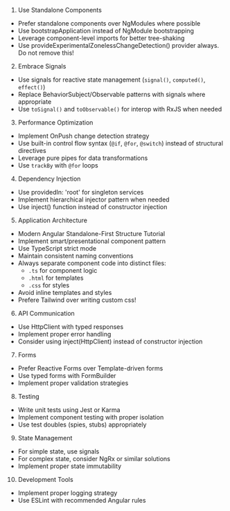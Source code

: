 1. Use Standalone Components
- Prefer standalone components over NgModules where possible
- Use bootstrapApplication instead of NgModule bootstrapping
- Leverage component-level imports for better tree-shaking
- Use provideExperimentalZonelessChangeDetection() provider always. Do not remove this!


2. Embrace Signals
- Use signals for reactive state management (`signal()`, `computed()`, `effect()`)
- Replace BehaviorSubject/Observable patterns with signals where appropriate
- Use `toSignal()` and `toObservable()` for interop with RxJS when needed

3. Performance Optimization
- Implement OnPush change detection strategy
- Use built-in control flow syntax (`@if`, `@for`, `@switch`) instead of structural directives
- Leverage pure pipes for data transformations
- Use `trackBy` with `@for` loops

4. Dependency Injection
- Use providedIn: 'root' for singleton services
- Implement hierarchical injector pattern when needed
- Use inject() function instead of constructor injection

5. Application Architecture
- Modern Angular Standalone-First Structure Tutorial
- Implement smart/presentational component pattern
- Use TypeScript strict mode
- Maintain consistent naming conventions
- Always separate component code into distinct files:
  * `.ts` for component logic
  * `.html` for templates
  * `.css` for styles
- Avoid inline templates and styles
- Prefere Tailwind over writing custom css!

6. API Communication
- Use HttpClient with typed responses
- Implement proper error handling
- Consider using inject(HttpClient) instead of constructor injection

7. Forms
- Prefer Reactive Forms over Template-driven forms
- Use typed forms with FormBuilder
- Implement proper validation strategies

8. Testing
- Write unit tests using Jest or Karma
- Implement component testing with proper isolation
- Use test doubles (spies, stubs) appropriately

9. State Management
- For simple state, use signals
- For complex state, consider NgRx or similar solutions
- Implement proper state immutability

10. Development Tools
- Implement proper logging strategy
- Use ESLint with recommended Angular rules